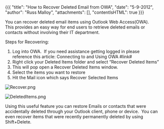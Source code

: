 {{{
  "title": "How to Recover Deleted Email from OWA",
  "date": "5-9-2012",
  "author": "Russ Malloy",
  "attachments": [],
  "contentIsHTML": true
}}}


<p>You can recover deleted email items using Outlook Web Access(OWA).&nbsp; This provides an easy way for end users to retrieve deleted emails or contacts without involving their IT department.</p>

<p>Steps for Recovering:</p>
<ol>
  <li>Log into OWA.&nbsp; If you need assistance getting logged in please reference this article: Connecting to and Using OWA #link#</li>
  <li>Right click your Deleted Items folder and select “Recover Deleted Items”</li>
  <li>This will pop open a Recover Deleted Items window.</li>
  <li>Select the items you want to restore</li>
  <li>Hit the Mail icon which says Recover Selected Items</li>
</ol>
<p><img src="https://t3n.zendesk.com/attachments/token/3ype2jw3pjil6rw/?name=Recover.png" alt="Recover.png" />
</p>
<p><img src="https://t3n.zendesk.com/attachments/token/bgdenhup0jdghje/?name=DeletedItems.png" alt="DeletedItems.png" />
</p>
<p>Using this useful feature you can restore Emails or contacts that were accidentally deleted through your Outlook client, phone or device.&nbsp; You can even recover items that were recently permanently deleted by using Shift+Delete.&nbsp;</p>